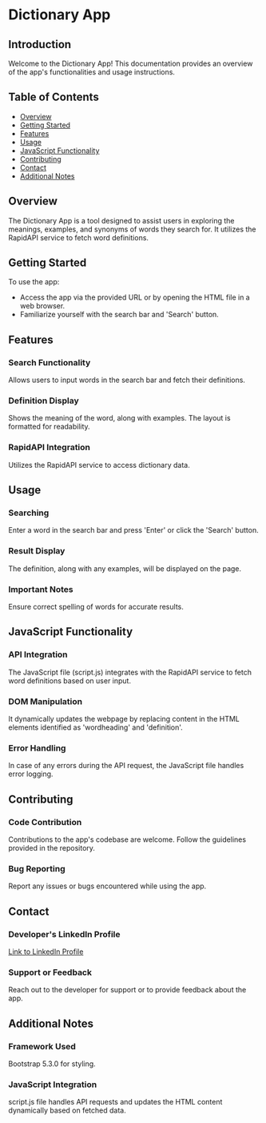 # Dictionary App

## Introduction
Welcome to the Dictionary App! This documentation provides an overview of the app's functionalities and usage instructions.

## Table of Contents
- [Overview](#overview)
- [Getting Started](#getting-started)
- [Features](#features)
- [Usage](#usage)
- [JavaScript Functionality](#javascript-functionality)
- [Contributing](#contributing)
- [Contact](#contact)
- [Additional Notes](#additional-notes)

## Overview
The Dictionary App is a tool designed to assist users in exploring the meanings, examples, and synonyms of words they search for. It utilizes the RapidAPI service to fetch word definitions.

## Getting Started
To use the app:
- Access the app via the provided URL or by opening the HTML file in a web browser.
- Familiarize yourself with the search bar and 'Search' button.

## Features
### Search Functionality
Allows users to input words in the search bar and fetch their definitions.

### Definition Display
Shows the meaning of the word, along with examples. The layout is formatted for readability.

### RapidAPI Integration
Utilizes the RapidAPI service to access dictionary data.

## Usage
### Searching
Enter a word in the search bar and press 'Enter' or click the 'Search' button.

### Result Display
The definition, along with any examples, will be displayed on the page.

### Important Notes
Ensure correct spelling of words for accurate results.

## JavaScript Functionality
### API Integration
The JavaScript file (script.js) integrates with the RapidAPI service to fetch word definitions based on user input.

### DOM Manipulation
It dynamically updates the webpage by replacing content in the HTML elements identified as 'wordheading' and 'definition'.

### Error Handling
In case of any errors during the API request, the JavaScript file handles error logging.

## Contributing
### Code Contribution
Contributions to the app's codebase are welcome. Follow the guidelines provided in the repository.

### Bug Reporting
Report any issues or bugs encountered while using the app.

## Contact
### Developer's LinkedIn Profile
[Link to LinkedIn Profile](https://www.linkedin.com/in/likheet/)

### Support or Feedback
Reach out to the developer for support or to provide feedback about the app.

## Additional Notes
### Framework Used
Bootstrap 5.3.0 for styling.

### JavaScript Integration
script.js file handles API requests and updates the HTML content dynamically based on fetched data.
